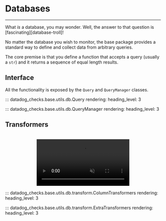 # Databases

-----

What _is_ a database, you may wonder. Well, the answer to that question is [fascinating][database-troll]!

No matter the database you wish to monitor, the base package provides a standard way to define and collect data from arbitrary queries.

The core premise is that you define a function that accepts a query (usually a `str`) and it returns a sequence of equal length results.

## Interface

All the functionality is exposed by the `Query` and `QueryManager` classes.

::: datadog_checks.base.utils.db.Query
    rendering:
      heading_level: 3

::: datadog_checks.base.utils.db.QueryManager
    rendering:
      heading_level: 3

## Transformers

<br>

<div align="center">
    <video preload="auto" autoplay loop muted>
        <source src="https://media.giphy.com/media/3RX9sUVwyCFSo/giphy.mp4" type="video/mp4"></source>
    </video>
</div>

::: datadog_checks.base.utils.db.transform.ColumnTransformers
    rendering:
      heading_level: 3

::: datadog_checks.base.utils.db.transform.ExtraTransformers
    rendering:
      heading_level: 3
